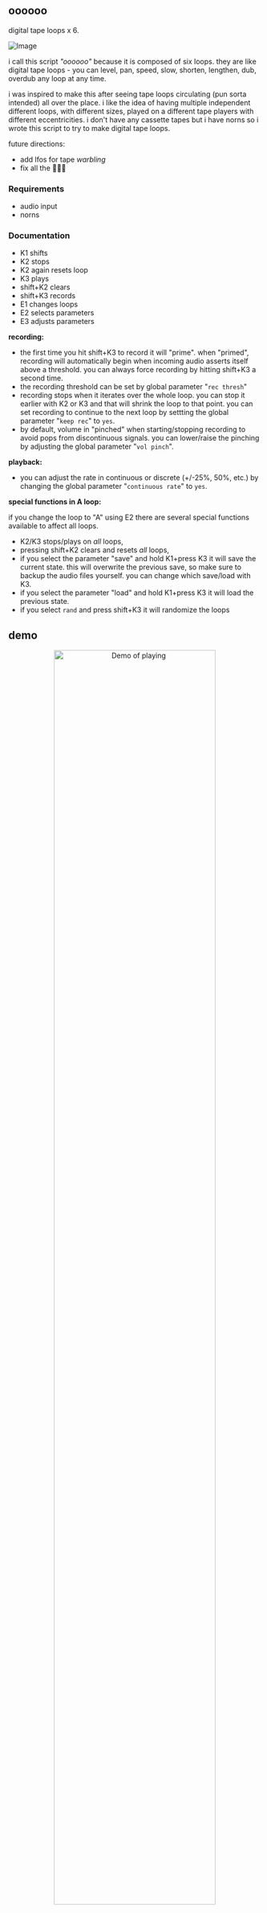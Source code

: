 ## oooooo

digital tape loops x 6.

![Image](https://user-images.githubusercontent.com/6550035/91628872-c47b8c80-e978-11ea-9d07-df79ef337a0f.gif)

i call this script *"oooooo"* because it is composed of six loops. they are like digital tape loops - you can level, pan, speed, slow, shorten, lengthen, dub, overdub any loop at any time.

i was inspired to make this after seeing tape loops circulating (pun sorta intended) all over the place. i like the idea of having multiple independent different loops, with different sizes, played on a different tape players with different eccentricities. i don't have any cassette tapes but i have norns so i wrote this script to try to make digital tape loops. 

future directions:

- add lfos for tape *warbling*
- fix all the 🐛🐛🐛

### Requirements

- audio input
- norns

### Documentation

- K1 shifts
- K2 stops
- K2 again resets loop
- K3 plays
- shift+K2 clears
- shift+K3 records
- E1 changes loops
- E2 selects parameters
- E3 adjusts parameters

**recording:**

- the first time you hit shift+K3 to record it will "prime". when "primed", recording will automatically begin when incoming audio asserts itself above a threshold. you can always force recording by hitting shift+K3 a second time.
- the recording threshold can be set by global parameter "`rec thresh`"
- recording stops when it iterates over the whole loop. you can stop it earlier with K2 or K3 and that will shrink the loop to that point. you can set recording to continue to the next loop by settting the global parameter "`keep rec`" to `yes`.
- by default, volume in "pinched" when starting/stopping recording to avoid pops from discontinuous signals. you can lower/raise the pinching by adjusting the global parameter "`vol pinch`".

**playback:**

- you can adjust the rate in continuous or discrete (+/-25%, 50%, etc.) by changing the global parameter "`continuous rate`" to `yes`.

**special functions in A loop:**

if you change the loop to "A" using E2 there are several special functions available to affect all loops.

- K2/K3 stops/plays on *all* loops,
- pressing shift+K2 clears and resets *all* loops,
- if you select the parameter "save" and hold K1+press K3 it will save the current state. this will overwrite the previous save, so make sure to backup the audio files yourself. you can change which save/load with K3.
- if you select the parameter "load" and hold K1+press K3 it will load the previous state.
- if you select `rand` and press shift+K3 it will randomize the loops


## demo 

<p align="center"><a href="https://www.instagram.com/p/CEb2CDQBXaz/"><img src="https://user-images.githubusercontent.com/6550035/91628605-30102a80-e976-11ea-9d0e-249e6219c411.png" alt="Demo of playing" width=80%></a></p>


<p align="center"><a href="https://www.instagram.com/p/CEeMRPDhCt_/"><img src="https://user-images.githubusercontent.com/6550035/91628603-2be40d00-e976-11ea-93ee-6f58fc835142.png" alt="Demo of playing" width=80%></a></p>

## my other norns

- [barcode](https://github.com/schollz/barcode): replays a buffer six times, at different levels & pans & rates & positions, modulated by lfos on every parameter.
- [blndr](https://github.com/schollz/blndr): a quantized delay with time morphing
- [clcks](https://github.com/schollz/clcks): a tempo-locked repeater for monome norns

## license 

mit 



### new in v0.4

- bug fix: play button can stop recording as well as stop button
- bug fix: sleep now uses clock instead of while-loop (less CPU)
- bug fix: recording should be more reponsive (shorter poll time)
- new feature: the initial loop sizes are quantized based on the global clock tempo
- new feature: multiple save/loading tapes
- new feature: randomizer mode on loop "A" (activate with shift+K3)
- new feature: if loop stopped during recording, the loop shrinks to that size
- new option: quantize rates (global parameter `continuous rates`)
- new option: record through all loops (global parameter `keep rec`)
- new option: set volume pinch at begining+end of loop when recording (global parameter `vol pinch`)


